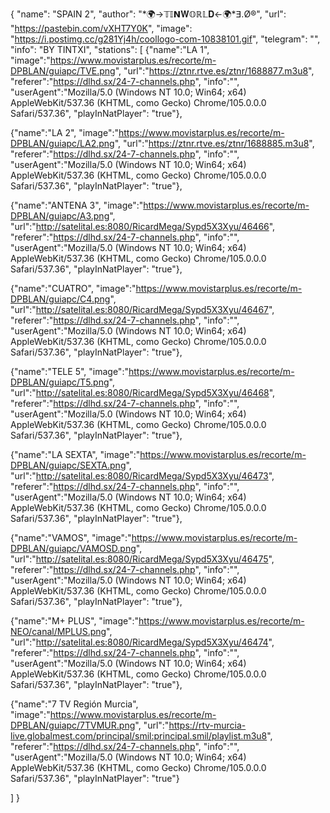 {
"name": "SPAIN 2",
"author": "*🌍→𝕋𝕀𝝢𝐖𝕆ℝ𝕃𝐃←🌍*ⴺ.Ø®",
"url": "https://pastebin.com/vXHT7Y0K",
"image": "https://i.postimg.cc/g281Yj4h/coollogo-com-10838101.gif",
"telegram": "",
"info": "BY TINTXI",
"stations":
    [
{"name":"LA 1",
"image":"https://www.movistarplus.es/recorte/m-DPBLAN/guiapc/TVE.png",
"url":"https://ztnr.rtve.es/ztnr/1688877.m3u8",
"referer":"https://dlhd.sx/24-7-channels.php", "info":"",
"userAgent":"Mozilla/5.0 (Windows NT 10.0; Win64; x64) AppleWebKit/537.36 (KHTML, como Gecko) Chrome/105.0.0.0 Safari/537.36", 
"playInNatPlayer": "true"},
 
{"name":"LA 2",
"image":"https://www.movistarplus.es/recorte/m-DPBLAN/guiapc/LA2.png",
"url":"https://ztnr.rtve.es/ztnr/1688885.m3u8",
"referer":"https://dlhd.sx/24-7-channels.php", "info":"",
"userAgent":"Mozilla/5.0 (Windows NT 10.0; Win64; x64) AppleWebKit/537.36 (KHTML, como Gecko) Chrome/105.0.0.0 Safari/537.36", 
"playInNatPlayer": "true"},
 
{"name":"ANTENA 3",
"image":"https://www.movistarplus.es/recorte/m-DPBLAN/guiapc/A3.png",
"url":"http://satelital.es:8080/RicardMega/Sypd5X3Xyu/46466",
"referer":"https://dlhd.sx/24-7-channels.php", "info":"",
"userAgent":"Mozilla/5.0 (Windows NT 10.0; Win64; x64) AppleWebKit/537.36 (KHTML, como Gecko) Chrome/105.0.0.0 Safari/537.36", 
"playInNatPlayer": "true"},
 
{"name":"CUATRO",
"image":"https://www.movistarplus.es/recorte/m-DPBLAN/guiapc/C4.png",
"url":"http://satelital.es:8080/RicardMega/Sypd5X3Xyu/46467",
"referer":"https://dlhd.sx/24-7-channels.php", "info":"",
"userAgent":"Mozilla/5.0 (Windows NT 10.0; Win64; x64) AppleWebKit/537.36 (KHTML, como Gecko) Chrome/105.0.0.0 Safari/537.36", 
"playInNatPlayer": "true"},
 
{"name":"TELE 5",
"image":"https://www.movistarplus.es/recorte/m-DPBLAN/guiapc/T5.png",
"url":"http://satelital.es:8080/RicardMega/Sypd5X3Xyu/46468",
"referer":"https://dlhd.sx/24-7-channels.php", "info":"",
"userAgent":"Mozilla/5.0 (Windows NT 10.0; Win64; x64) AppleWebKit/537.36 (KHTML, como Gecko) Chrome/105.0.0.0 Safari/537.36", 
"playInNatPlayer": "true"},
 
{"name":"LA SEXTA",
"image":"https://www.movistarplus.es/recorte/m-DPBLAN/guiapc/SEXTA.png",
"url":"http://satelital.es:8080/RicardMega/Sypd5X3Xyu/46473",
"referer":"https://dlhd.sx/24-7-channels.php", "info":"",
"userAgent":"Mozilla/5.0 (Windows NT 10.0; Win64; x64) AppleWebKit/537.36 (KHTML, como Gecko) Chrome/105.0.0.0 Safari/537.36", 
"playInNatPlayer": "true"},
 
{"name":"VAMOS",
"image":"https://www.movistarplus.es/recorte/m-DPBLAN/guiapc/VAMOSD.png",
"url":"http://satelital.es:8080/RicardMega/Sypd5X3Xyu/46475",
"referer":"https://dlhd.sx/24-7-channels.php", "info":"",
"userAgent":"Mozilla/5.0 (Windows NT 10.0; Win64; x64) AppleWebKit/537.36 (KHTML, como Gecko) Chrome/105.0.0.0 Safari/537.36", 
"playInNatPlayer": "true"},
 
{"name":"M+ PLUS",
"image":"https://www.movistarplus.es/recorte/m-NEO/canal/MPLUS.png",
"url":"http://satelital.es:8080/RicardMega/Sypd5X3Xyu/46474",
"referer":"https://dlhd.sx/24-7-channels.php", "info":"",
"userAgent":"Mozilla/5.0 (Windows NT 10.0; Win64; x64) AppleWebKit/537.36 (KHTML, como Gecko) Chrome/105.0.0.0 Safari/537.36", 
"playInNatPlayer": "true"},
 
{"name":"7 TV Región Murcia",
"image":"https://www.movistarplus.es/recorte/m-DPBLAN/guiapc/7TVMUR.png",
"url":"https://rtv-murcia-live.globalmest.com/principal/smil:principal.smil/playlist.m3u8",
"referer":"https://dlhd.sx/24-7-channels.php", "info":"",
"userAgent":"Mozilla/5.0 (Windows NT 10.0; Win64; x64) AppleWebKit/537.36 (KHTML, como Gecko) Chrome/105.0.0.0 Safari/537.36", 
"playInNatPlayer": "true"}
 
]
}
 
